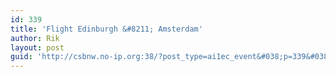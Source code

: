```yaml
---
id: 339
title: 'Flight Edinburgh &#8211; Amsterdam'
author: Rik
layout: post
guid: 'http://csbnw.no-ip.org:38/?post_type=ai1ec_event&#038;p=339&#038;instance_id='
---
```

